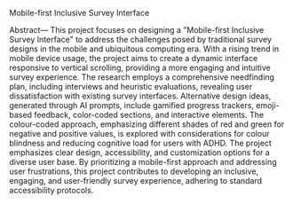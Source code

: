 Mobile-first Inclusive Survey Interface

Abstract— This project focuses on designing a "Mobile-first Inclusive Survey Interface" to address the challenges posed by traditional survey designs in the mobile and ubiquitous computing era. With a rising trend in mobile device usage, the project aims to create a dynamic interface responsive to vertical scrolling, providing a more engaging and intuitive survey experience.
The research employs a comprehensive needfinding plan, including interviews and heuristic evaluations, revealing user dissatisfaction with existing survey interfaces. Alternative design ideas, generated through AI prompts, include gamified progress trackers, emoji-based feedback, color-coded sections, and interactive elements.
The colour-coded approach, emphasizing different shades of red and green for negative and positive values, is explored with considerations for colour blindness and reducing cognitive load for users with ADHD. The project emphasizes clear design, accessibility, and customization options for a diverse user base.
By prioritizing a mobile-first approach and addressing user frustrations, this project contributes to developing an inclusive, engaging, and user-friendly survey experience, adhering to standard accessibility protocols.
